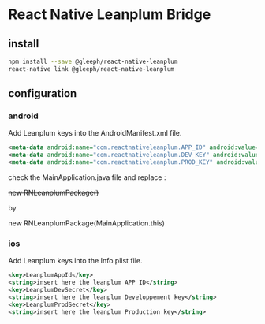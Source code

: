 # React Native Leanplum Bridge

## install
```bash
npm install --save @gleeph/react-native-leanplum
react-native link @gleeph/react-native-leanplum
```

## configuration

### android

Add Leanplum keys into the AndroidManifest.xml file.

```xml
<meta-data android:name="com.reactnativeleanplum.APP_ID" android:value="insert here the leanplum APP ID" />
<meta-data android:name="com.reactnativeleanplum.DEV_KEY" android:value="insert here the leanplum Developpement key" />
<meta-data android:name="com.reactnativeleanplum.PROD_KEY" android:value="insert here the leanplum Production key" />
```
check the MainApplication.java file and replace : 

~~new RNLeanplumPackage()~~

 by
 
new RNLeanplumPackage(MainApplication.this)


### ios

Add Leanplum keys into the Info.plist file.

```xml
<key>LeanplumAppId</key>
<string>insert here the leanplum APP ID</string>
<key>LeanplumDevSecret</key>
<string>insert here the leanplum Developpement key</string>
<key>LeanplumProdSecret</key>
<string>insert here the leanplum Production key</string>
```
